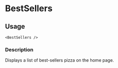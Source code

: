 # BestSellers

## Usage

    <BestSellers />

### Description

Displays a list of best-sellers pizza on the home page.
